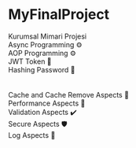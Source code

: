 # MyFinalProject
Kurumsal Mimari Projesi
<br>
Async Programming ⚙️ <br>
AOP Programming ⚙️ <br>
JWT Token 🔐 <br>
Hashing Password 🔑 <br>
 <br> <br>
Cache and Cache Remove Aspects 🧰 <br>
Performance Aspects 🚀 <br>
Validation Aspects ✔️ <br>
Secure Aspects 🛡️ <br>
Log Aspects 📓 <br>
